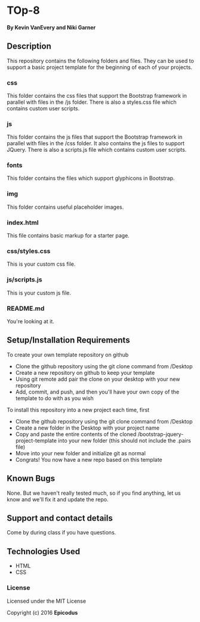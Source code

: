 # TOp-8

#### By Kevin VanEvery and Niki Garner

## Description

This repository contains the following folders and files.  They can be used to support a basic project template for the beginning of each of your projects.

### css

This folder contains the css files that support the Bootstrap framework in parallel with files in the /js folder.  There is also a styles.css file which contains custom user scripts.

### js

This folder contains the js files that support the Bootstrap framework in parallel with files in the /css folder.  It also contains the js files to support JQuery.  There is also a scripts.js file which contains custom user scripts.

### fonts

This folder contains the files which support glyphicons in Bootstrap.

### img

This folder contains useful placeholder images.  


### index.html

This file contains basic markup for a starter page.  

### css/styles.css

This is your custom css file.

### js/scripts.js

This is your custom js file.

### README.md

You're looking at it.

## Setup/Installation Requirements

To create your own template repository on github

* Clone the github repository using the git clone command from /Desktop
* Create a new repository on github to keep your template
* Using git remote add pair the clone on your desktop with your new repository
* Add, commit, and push, and then you'll have your own copy of the template to do with as you wish

To install this repository into a new project each time, first

* Clone the github repository using the git clone command from /Desktop
* Create a new folder in the Desktop with your project name
* Copy and paste the entire contents of the cloned /bootstrap-jquery-project-template into your new folder (this should not include the .pairs file)
* Move into your new folder and initialize git as normal
* Congrats! You now have a new repo based on this template

 
## Known Bugs

None.  But we haven't really tested much, so if you find anything, let us know and we'll fix it and update the repo.  

## Support and contact details

Come by during class if you have questions.

## Technologies Used

* HTML
* CSS

### License

Licensed under the MIT License

Copyright (c) 2016 **Epicodus**
